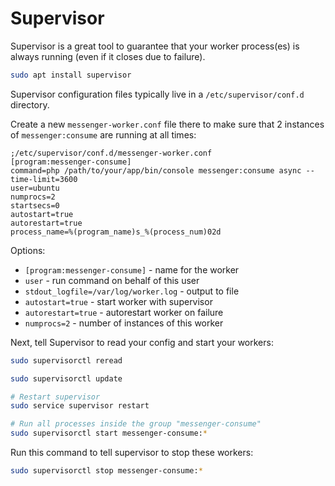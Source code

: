 # Supervisor

Supervisor is a great tool to guarantee that your worker process(es) is always running (even if it closes due to failure).

```bash
sudo apt install supervisor
```

Supervisor configuration files typically live in a `/etc/supervisor/conf.d` directory.

Create a new `messenger-worker.conf` file there to make sure that 2 instances of `messenger:consume` are running at all times:

```
;/etc/supervisor/conf.d/messenger-worker.conf
[program:messenger-consume]
command=php /path/to/your/app/bin/console messenger:consume async --time-limit=3600
user=ubuntu
numprocs=2
startsecs=0
autostart=true
autorestart=true
process_name=%(program_name)s_%(process_num)02d
```

Options:

- `[program:messenger-consume]` - name for the worker
- `user` - run command on behalf of this user
- `stdout_logfile=/var/log/worker.log` - output to file
- `autostart=true` - start worker with supervisor
- `autorestart=true` - autorestart worker on failure
- `numprocs=2` - number of instances of this worker

Next, tell Supervisor to read your config and start your workers:

```bash
sudo supervisorctl reread

sudo supervisorctl update

# Restart supervisor
sudo service supervisor restart

# Run all processes inside the group "messenger-consume"
sudo supervisorctl start messenger-consume:*
```
Run this command to tell supervisor to stop these workers:

```bash
sudo supervisorctl stop messenger-consume:*
```
